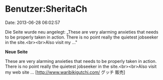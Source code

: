 Benutzer:SheritaCh
==================

Date: 2013-06-28 06:02:57

Die Seite wurde neu angelegt: „These are very alarming anxieties that
needs to be properly taken in action. There is no point really the
quietest jobseeker in the site.\<br\>\<br\>Also visit my ..."

**Neue Seite**

<div>

These are very alarming anxieties that needs to be properly taken in
action. There is no point really the quietest jobseeker in the
site.\<br\>\<br\>Also visit my web site \...
\[http://www.waribikigutchi.com/ グッチ 販売\]

</div>
